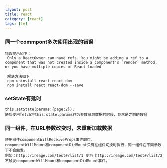 ```yaml
---
layout: post
title: react
category: [react]
tags: [fe]
---
```


### 同一个commpont多次使用出现的错误

    错误提示如下：
     Only a ReactOwner can have refs. You might be adding a ref to a component that was not created inside a component's `render` method, or you have multiple copies of React loaded

     解决方法如下
     npm uninstall react react-dom
     npm install react react-dom --save

### setState有延时

    this.setState(params:{page:2});
    随后使用fetch将this.state.params作为参数获取数据的时候，竟然是之前的数据
   
### 同一组件，在URL参数改变时，未重新加载数据
    
    使用组件componentWillReceiveProps事件即可。
    componentWillMount和componentDidMount只有在组件切换时执行，同一组件在不同参数下不会触发。
    例如：http::/ireage.com/test#/list/1 变为 http::/ireage.com/test#/list/2 不触发componentWillMount和componentDidMount事件。

     